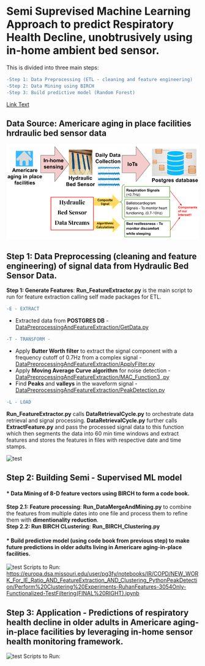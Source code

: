 # Semi Suprevised Machine Learning Approach to predict Respiratory Health Decline, unobtrusively using in-home ambient bed sensor.


This is divided into three main steps:<br>
```diff
-Step 1: Data Preprocessing (ETL - cleaning and feature engineering)
-Step 2: Data Mining using BIRCH
-Step 3: Build predictive model (Random Forest) 
```
[Link Text](https://example.com)

## Data Source: Americare aging in place facilities hrdraulic bed sensor data
![test](https://github.com/pallavig702/Predicting-Repiratory-Health-Decline-Leveraging-In-Home-Ambient-Sensing/blob/main/Images/DataSource.png)

## Step 1: Data Preprocessing (cleaning and feature engineering) of signal data from Hydraulic Bed Sensor Data.<br>
**Step 1: Generate Features**: **Run_FeatureExtractor.py** is the main script to run for feature extraction calling self made packages for ETL.
```diff
-E - EXTRACT
```
  * Extracted data from **POSTGRES DB** - [DataPreprocessingAndFeatureExtraction/GetData.py](https://github.com/pallavig702/Predicting-Repiratory-Health-Decline-Leveraging-In-Home-Ambient-Sensing/blob/main/DataPreprocessingAndFeatureExtraction/GetData.py) 
```diff
-T - TRANSFORM -
```
  * Apply **Butter Worth filter** to extract the signal component with a frequency cutoff of 0.7Hz from a complex signal - [DataPreprocessingAndFeatureExtraction/ApplyFilter.py](https://github.com/pallavig702/Predicting-Repiratory-Health-Decline-Leveraging-In-Home-Ambient-Sensing/blob/main/DataPreprocessingAndFeatureExtraction/ApplyFilter.py) 
  * Apply **Moving Average Curve algorithm** for noise detection - [DataPreprocessingAndFeatureExtraction/MAC_Function3 .py](https://github.com/pallavig702/Predicting-Repiratory-Health-Decline-Leveraging-In-Home-Ambient-Sensing/blob/main/DataPreprocessingAndFeatureExtraction/MAC_Function3%20.py)
  * Find **Peaks** and **valleys** in the waveform signal - [DataPreprocessingAndFeatureExtraction/PeakDetection.py](https://github.com/pallavig702/Predicting-Repiratory-Health-Decline-Leveraging-In-Home-Ambient-Sensing/edit/main/DataPreprocessingAndFeatureExtraction/PeakDetection.py)
```diff
-L - LOAD
```

**Run_FeatureExtractor.py** calls **DataRetrievalCycle.py** to orchestrate data retrieval and signal processing. **DataRetrievalCycle.py** further calls **ExtractFeature.py** and pass the processed signal data to this function which then segments the data into 60 min time windows and extract features and stores the features in files with respective date and time stamps.

![test](https://github.com/pallavig702/Predictive-Modeling---Hydraulic-Bed-Sensor-Data-/blob/main/Images/Data_preprocessing.png)
## Step 2: Building Semi - Supervised ML model
#### * Data Mining of 8-D feature vectors using BIRCH to form a code book.<br>
**Step 2.1: Feature processing**: **Run_DataMergeAndMining.py** to combine the features from multiple dates into one file and process them to refine them with **dimentionality reduction**.<br>
**Step 2.2: Run BIRCH CLustering**: **Run_BIRCH_Clustering.py** <br>
#### * Build predictive model (using code book from previous step) to make future predictions in older adults living in Americare aging-in-place facilities.<br>
![test](https://github.com/pallavig702/Predictive-Modeling---Hydraulic-Bed-Sensor-Data-/blob/main/Images/ModelBuilding.png)
Scripts to Run:
https://europa.dsa.missouri.edu/user/pg3fy/notebooks/IR/COPD/NEW_WORK_For_IE_Ratio_AND_FeatureExtraction_AND_Clustering_PythonPeakDetection/Perform%20Clustering%20Experiments-RuhanFeatures-3054Only-Functionalized-TestFiltering(FINAL%20RIGHT).ipynb
## Step 3: Application - Predictions of respiratory health decline in older adults in Americare aging-in-place facilities by leveraging in-home sensor health monitoring framework.
![test](https://github.com/pallavig702/Predictive-Modeling---Hydraulic-Bed-Sensor-Data-/blob/main/Images/FuturePredictions.png)
Scripts to Run:
